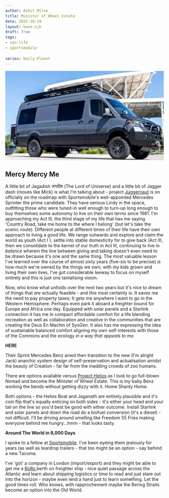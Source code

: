 ```yaml
---
author: Ashit Milne
title: Minister of Wheel Estate 
date: 2025-10-19
layout: base.njk
draft: True
tags:
- van-life
- sportsmobile

series: Daily Planet
---
```


![](./assets/SportsmobileExt.png)

## Mercy Mercy Me

A little bit of Jagadish  जगदीश  (The Lord of Universe) and a little bit of Jagger dash (moves like Mick) is what *I'm* talking about - project [Juggernaut](https://en.wikipedia.org/wiki/Juggernaut) is on officially on the roadmap with Sportsmobile's well-appointed Mercedes Sprinter the prime candidate. They have serious Lindy in the space, outfitting those who were tuned-in well enough to turn-up long enough to buy themselves some autonomy to live on their own terms since 1961. I'm approaching my Act III, the third stage of my life that has me saying 'Country Road, take me home to the where I belong' (but let's take the scenic route). Different people at different times of their life have their own approach to living a good life. We range outwards and explore and claim the world as youth (Act I ), settle into stable domesticity for to give back (Act II), then we consolidate to the kernel of our truth in Act III, continuing to live in *balance* wherein the line between giving and taking doesn't even need to be drawn because it's one and the same thing. The most valuable lesson I've learned over the course of almost sixty years (five-six to be precise) is how much we're owned by the things we own; with my kids grown and living their own lives, I've got considerable leeway to focus on myself entirely and this is just one tantalising vision.

Now, who know what unfolds over the next two years but it's nice to dream of things that *are* actually feasible - and this most certainly is. It saves me the need to pay property taxes; It gets me anywhere I want to go in the Western Hemisphere. Perhaps even park it aboard a freighter bound for Europe and Africa one day. Equipped with solar panels and a Starlink connection it has me in compact affordable comfort for a life blending recreation as well as collaboration and creative in the communities that are creating the Deus En Machin of SysGen. It also has me expressing the idea of sustainable balanced comfort aligning my own self-interests with those of the Commons and the ecology *in a way that appeals to me*.

**HERE**



Their Sprint Mercedes Benz anwd then transition to the new (I'm alright Jack) anarchic system design of self-preservation and actualisation amidst the beauty of Creation - far far from the madding crowds of zoo humans.

There are options available versus [Project Helios](https://transition-insight.com/research-%26-writing/f/project-helios?blogcategory=Daily+Planet+(Toronto+Star)) as I look to go full-blown Nomad and become the Minister of Wheel Estate. This is my baby Benz working the bends without getting dizzy with it. Home Shanty Home.

Both options - the Helios Boat and Jaganath are entirely plausible and it's coin flip that's equally enticing on both sides - it's either your head and your tail on the line so you'd best be good with either outcome. Install Starlink and solar panels and down the road do a biofuel conversion (it's a diesel) - not difficult. I'll be driving around smelling like Freedom 55 Fries making everyone behind me hungry...hmm - that looks tasty.

**Around The World in 8,000 Days**

I spoke to a fellow at [Sportsmobile](https://sportsmobile.com/models/mercedes-sprinter/). I've been eyeing them jealously for years (as well as teardrop trailers - that too might be an option - say behind a new Tacoma.



I've 'got' a company in London (import/export) and they might be able to get me a [RoRo ](https://en.wikipedia.org/wiki/Roll-on/roll-off)berth on freighter ship - nice quiet passage across the Atlantic and learn about shipping logistics or time to read and just stare out into the horizon - maybe even lend a hand just to learn something. Let the good times roll. Who knows, with rapprochement maybe the Bering Straits become an option into the Old World.